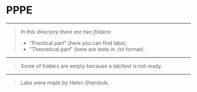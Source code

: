 # PPPE
***
> _In this directory there are two folders:_
> - "Practical part" (here you can find labs);
> - "Theoretical part" (here are tests in .txt format).
***
> Some of folders are empty because a lab/test is not ready.
***
> Labs were made by Helen Sherstuik.
